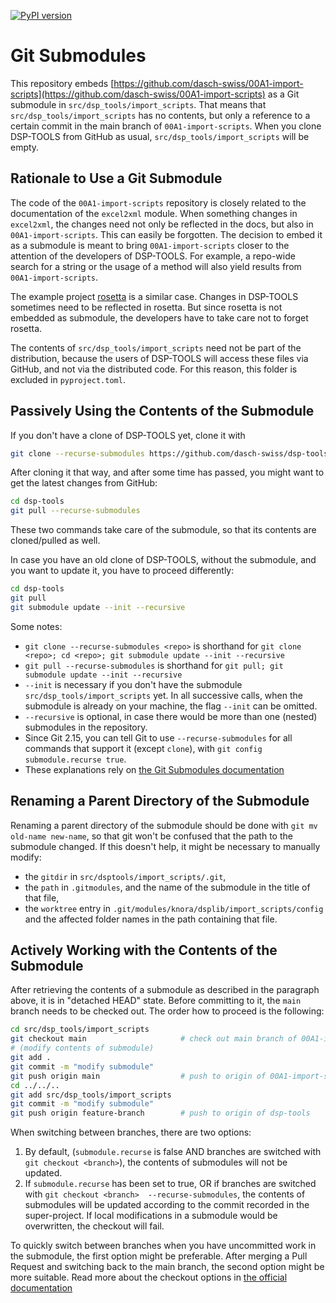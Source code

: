 [![PyPI version](https://badge.fury.io/py/dsp-tools.svg)](https://badge.fury.io/py/dsp-tools)

# Git Submodules

This repository embeds 
[https://github.com/dasch-swiss/00A1-import-scripts](https://github.com/dasch-swiss/00A1-import-scripts) 
as a Git submodule in `src/dsp_tools/import_scripts`. That means that `src/dsp_tools/import_scripts` has no contents, but
only a reference to a certain commit in the main branch of `00A1-import-scripts`. When you clone DSP-TOOLS from GitHub 
as usual, `src/dsp_tools/import_scripts` will be empty.



## Rationale to Use a Git Submodule

The code of the `00A1-import-scripts` repository is closely related to the documentation of the `excel2xml` module. 
When something changes in `excel2xml`, the changes need not only be reflected in the docs, but also in 
`00A1-import-scripts`. This can easily be forgotten. The decision to embed it as a submodule is meant to bring 
`00A1-import-scripts` closer to the attention of the developers of DSP-TOOLS. For example, a repo-wide search for a 
string or the usage of a method will also yield results from `00A1-import-scripts`.

The example project [rosetta](https://github.com/dasch-swiss/082E-rosetta-scripts) is a similar case. Changes in 
DSP-TOOLS sometimes need to be reflected in rosetta. But since rosetta is not embedded as submodule, the developers 
have to take care not to forget rosetta.

The contents of `src/dsp_tools/import_scripts` need not be part of the distribution, because the users of DSP-TOOLS 
will access these files via GitHub, and not via the distributed code. For this reason, this folder is excluded in 
`pyproject.toml`.



## Passively Using the Contents of the Submodule

If you don't have a clone of DSP-TOOLS yet, clone it with 

```bash
git clone --recurse-submodules https://github.com/dasch-swiss/dsp-tools.git
```

After cloning it that way, and after some time has passed, you might want to get the latest changes from GitHub:

```bash
cd dsp-tools
git pull --recurse-submodules
```

These two commands take care of the submodule, so that its contents are cloned/pulled as well. 

In case you have an old clone of DSP-TOOLS, without the submodule, and you want to update it, you have to proceed 
differently: 

```bash
cd dsp-tools
git pull
git submodule update --init --recursive
```

Some notes:

- `git clone --recurse-submodules <repo>` is shorthand for `git clone <repo>; cd <repo>; git submodule update --init --recursive`
- `git pull --recurse-submodules` is shorthand for `git pull; git submodule update --init --recursive`
- `--init` is necessary if you don't have the submodule `src/dsp_tools/import_scripts` yet. In all successive calls, 
  when the submodule is already on your machine, the flag `--init` can be omitted.
- `--recursive` is optional, in case there would be more than one (nested) submodules in the repository. 
- Since Git 2.15, you can tell Git to use `--recurse-submodules` for all commands that support it (except `clone`), 
  with `git config submodule.recurse true`.
- These explanations rely on [the Git Submodules documentation](https://git-scm.com/book/en/v2/Git-Tools-Submodules)



## Renaming a Parent Directory of the Submodule

Renaming a parent directory of the submodule should be done with `git mv old-name new-name`, so that git won't be 
confused that the path to the submodule changed. If this doesn't help, it might be necessary to manually modify: 

- the `gitdir` in `src/dsptools/import_scripts/.git`,
- the `path` in `.gitmodules`, and the name of the submodule in the title of that file,
- the `worktree` entry in `.git/modules/knora/dsplib/import_scripts/config` and the affected folder names in 
  the path containing that file.



## Actively Working with the Contents of the Submodule

After retrieving the contents of a submodule as described in the paragraph above, 
it is in "detached HEAD" state. 
Before committing to it, 
the `main` branch needs to be checked out. 
The order how to proceed is the following:

```bash
cd src/dsp_tools/import_scripts
git checkout main                     # check out main branch of 00A1-import-scripts
# (modify contents of submodule)
git add .
git commit -m "modify submodule"
git push origin main                  # push to origin of 00A1-import-scripts
cd ../../..
git add src/dsp_tools/import_scripts
git commit -m "modify submodule"
git push origin feature-branch        # push to origin of dsp-tools
```

When switching between branches, there are two options:

1. By default, (`submodule.recurse` is false AND branches are switched with `git checkout <branch>`), the contents of 
   submodules will not be updated.
2. If `submodule.recurse` has been set to true, OR if branches are switched with `git checkout <branch> 
    --recurse-submodules`, the contents of submodules will be updated according to the commit recorded in the 
   super-project. If local modifications in a submodule would be overwritten, the checkout will fail.

To quickly switch between branches when you have uncommitted work in the submodule, the first option might be 
preferable. After merging a Pull Request and switching back to the main branch, the second option might be more 
suitable. Read more about the checkout options in 
[the official documentation](https://git-scm.com/docs/git-checkout#Documentation/git-checkout.txt---recurse-submodules)
